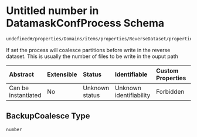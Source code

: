 # Untitled number in DatamaskConfProcess Schema

```txt
undefined#/properties/Domains/items/properties/ReverseDataset/properties/BackupCoalesce
```

If set the process will coalesce partitions before write in the reverse dataset. This is usually the number of files to be write in the ouput path

| Abstract            | Extensible | Status         | Identifiable            | Custom Properties | Additional Properties | Access Restrictions | Defined In                                                                |
| :------------------ | :--------- | :------------- | :---------------------- | :---------------- | :-------------------- | :------------------ | :------------------------------------------------------------------------ |
| Can be instantiated | No         | Unknown status | Unknown identifiability | Forbidden         | Allowed               | none                | [datamask.schema.json\*](out/datamask.schema.json "open original schema") |

## BackupCoalesce Type

`number`
